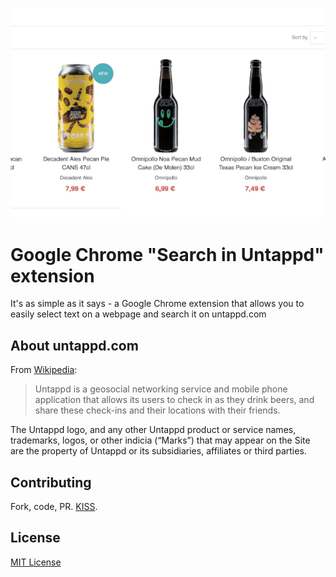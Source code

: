 ![Search in Untappd](./search_untappd.gif)

# Google Chrome "Search in Untappd" extension
It's as simple as it says - a Google Chrome extension that allows you to easily select text on a webpage and search it on untappd.com
## About untappd.com
From [Wikipedia](https://en.wikipedia.org/wiki/Untappd):
>Untappd is a geosocial networking service and mobile phone application that allows its users to check in as they drink beers, and share these check-ins and their locations with their friends.

The Untappd logo, and any other Untappd product or service names, trademarks, logos, or other indicia (“Marks”) that may appear on the Site are the property of Untappd or its subsidiaries, affiliates or third parties.
## Contributing
Fork, code, PR. [KISS](https://en.wikipedia.org/wiki/KISS_principle).
## License
[MIT License](./LiCENSE)

